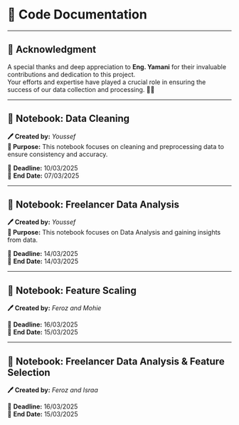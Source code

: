 # 📝 Code Documentation  

---

## **📌 Acknowledgment**  
A special thanks and deep appreciation to **Eng. Yamani** for their invaluable contributions and dedication to this project.  
Your efforts and expertise have played a crucial role in ensuring the success of our data collection and processing. 🙌👏  

---

## 📌 **Notebook: Data Cleaning**  
**🖊 Created by:** *Youssef*  
**📌 Purpose:** This notebook focuses on cleaning and preprocessing data to ensure consistency and accuracy.  

📅 **Deadline:** 10/03/2025  
📅 **End Date:** 07/03/2025  

---

## 📌 **Notebook: Freelancer Data Analysis**  
**🖊 Created by:** *Youssef*  
**📌 Purpose:** This notebook focuses on Data Analysis and gaining insights from data.  

📅 **Deadline:** 14/03/2025  
📅 **End Date:** 14/03/2025  

---

## 📌 **Notebook: Feature Scaling**  
**🖊 Created by:** *Feroz and Mohie*  

📅 **Deadline:** 16/03/2025  
📅 **End Date:** 15/03/2025  

---

## 📌 **Notebook: Freelancer Data Analysis & Feature Selection**  
**🖊 Created by:** *Feroz and Israa*  

📅 **Deadline:** 16/03/2025  
📅 **End Date:** 15/03/2025  

